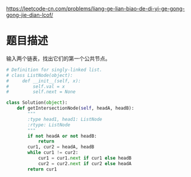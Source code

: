 https://leetcode-cn.com/problems/liang-ge-lian-biao-de-di-yi-ge-gong-gong-jie-dian-lcof/
# 题目描述
输入两个链表，找出它们的第一个公共节点。

```python
# Definition for singly-linked list.
# class ListNode(object):
#     def __init__(self, x):
#         self.val = x
#         self.next = None

class Solution(object):
    def getIntersectionNode(self, headA, headB):
        """
        :type head1, head1: ListNode
        :rtype: ListNode
        """
        if not headA or not headB:
            return
        cur1, cur2 = headA, headB
        while cur1 != cur2:
            cur1 = cur1.next if cur1 else headB
            cur2 = cur2.next if cur2 else headA
        return cur1
```